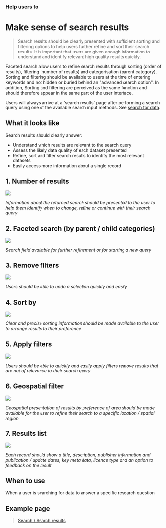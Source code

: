 ### Help users to
# Make sense of search results

> Search results should be clearly presented with sufficient sorting and filtering options to help users further refine and sort their search results. It is important that users are given enough information to understand and identify relevant high quality results quickly.

Faceted search allow users to refine search results through sorting (order of results), filtering (number of results) and categorisation (parent category). Sorting and filtering should be available to users at the time of entering keywords and not hidden or buried behind an "advanced search option". In addition, Sorting and filtering are perceived as the same function and should therefore appear in the same part of the user interface.

Users will always arrive at a 'search results' page after performing a search query using one of the available search input methods. See [search for 
data](main-content/steps/search-for-data).

## What it looks like

Search results should clearly answer:

+ Understand which results are relevant to the search query
+ Assess the likely data quality of each dataset presented
+ Refine, sort and filter search results to identify the most relevant datasets
+ Easily access more information about a single record


## 1. Number of results

<div class="image-container">
<a href="/dd3-wireframes/_media/stage-3-results/2-number_of_results.png" target="_blank"><img src="/dd3-wireframes/_media/stage-3-results/2-number_of_results.png" style="max-width: 452px;"/></a>

*Information about the returned search should be presented to the user to help them identify when to change, refine or continue with their search query*

</div>

## 2. Faceted search (by parent / child categories)

<div class="image-container">

<a href="/dd3-wireframes/_media/stage-3-results/3-faceted_search.png" target="_blank"><img src="/dd3-wireframes/_media/stage-3-results/3-faceted_search.png" data-no-zoom/></a>

*Search field available for further refinement or for starting a new query*

</div>

## 3. Remove filters

<div class="image-container">
<a href="/dd3-wireframes/_media/stage-3-results/4-clear_filters.png" target="_blank"><img src="/dd3-wireframes/_media/stage-3-results/4-clear_filters.png" style="max-width: 300px;"/></a>

*Users should be able to undo a selection quickly and easily*
</div>

## 4. Sort by

<div class="image-container">
<a href="/dd3-wireframes/_media/stage-3-results/5-sort_by.png" target="_blank"><img src="/dd3-wireframes/_media/stage-3-results/5-sort_by.png" style="max-width: 232px;" data-no-zoom/></a>

*Clear and precise sorting information should be made available to the user to arrange results to their preference*

</div>

## 5. Apply filters

<div class="image-container">
<a href="/dd3-wireframes/_media/stage-3-results/6-apply_filters.png" target="_blank"><img src="/dd3-wireframes/_media/stage-3-results/6-apply_filters.png" style="max-width: 304px;"/></a>

*Users should be able to quickly and easily apply filters remove results that are not of relevance to their search query*

</div>

## 6. Geospatial filter

<div class="image-container">
<a href="/dd3-wireframes/_media/stage-3-results/7b-presentation_of_results.png" target="_blank"><img src="/dd3-wireframes/_media/stage-3-results/7b-presentation_of_results.png" style="max-width: 299px;"/></a>

*Geospatial presentation of results by preference of area should be made available for the user to refine their search to a specific location / spatial region*

</div>

## 7. Results list


<div class="image-container">
<a href="/dd3-wireframes/_media/stage-3-results/7a-presentation_of_results.png" target="_blank"><img src="/dd3-wireframes/_media/stage-3-results/7a-presentation_of_results.png" data-no-zoom/></a>

*Each record should show a title, description, publisher information and publication / update dates, key meta data, licence type and an option to feedback on the result*

</div>

<!-- ### 8. Pagination - TO ADD -->

## When to use

When a user is searching for data to answer a specific research question

## Example page

> [Search / Search results](main-content/pages/search-and-results)


